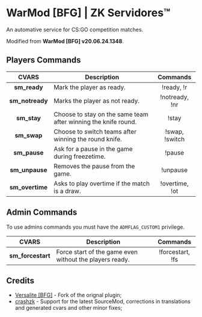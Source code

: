 # WarMod [BFG] | ZK Servidores™
An automative service for CS:GO competition matches.

Modified from **WarMod [BFG] v20.06.24.1348**.

## Players Commands
**CVARS** | **Description** | **Commands** |
:--------: | -------- | :--------: |
**sm_ready** | Mark the player as ready. | !ready, !r |
**sm_notready** | Marks the player as not ready. | !notready, !nr |
**sm_stay** | Choose to stay on the same team after winning the knife round. | !stay |
**sm_swap** | Choose to switch teams after winning the round knife. | !swap, !switch |
**sm_pause** | Ask for a pause in the game during freezetime. | !pause |
**sm_unpause** | Removes the pause from the game. | !unpause|
**sm_overtime** |  Asks to play overtime if the match is a draw. | !overtime, !ot |

## Admin Commands
To use admins commands you must have the `ADMFLAG_CUSTOM1` privilege.

**CVARS** | **Description** | **Commands** |
:--------: | -------- | :--------: |
**sm_forcestart** | Force start of the game even without the players ready. | !forcestart, !fs |

## Credits
- [Versalite [BFG]](https://forums.alliedmods.net/showthread.php?t=225474) - Fork of the orignal plugin;
- [crashzk](https://github.com/crashzk) - Support for the latest SourceMod, corrections in translations and generated cvars and other minor fixes;
